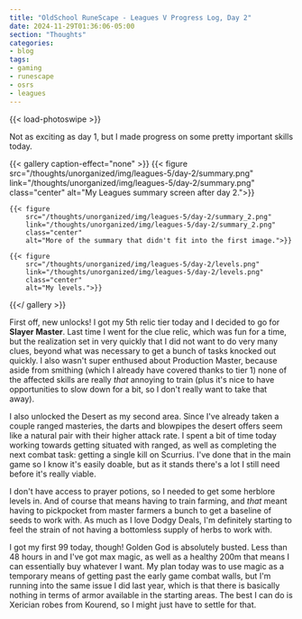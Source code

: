 ```yaml
---
title: "OldSchool RuneScape - Leagues V Progress Log, Day 2"
date: 2024-11-29T01:36:06-05:00
section: "Thoughts"
categories:
- blog
tags:
- gaming
- runescape
- osrs
- leagues
---
```


{{< load-photoswipe >}}

Not as exciting as day 1, but I made progress on some pretty important skills today.

{{< gallery caption-effect="none" >}}
    {{< figure
        src="/thoughts/unorganized/img/leagues-5/day-2/summary.png"
        link="/thoughts/unorganized/img/leagues-5/day-2/summary.png"
        class="center"
        alt="My Leagues summary screen after day 2.">}}

    {{< figure
        src="/thoughts/unorganized/img/leagues-5/day-2/summary_2.png"
        link="/thoughts/unorganized/img/leagues-5/day-2/summary_2.png"
        class="center"
        alt="More of the summary that didn't fit into the first image.">}}

    {{< figure
        src="/thoughts/unorganized/img/leagues-5/day-2/levels.png"
        link="/thoughts/unorganized/img/leagues-5/day-2/levels.png"
        class="center"
        alt="My levels.">}}
{{</ gallery >}}

First off, new unlocks! I got my 5th relic tier today and I decided to go for **Slayer Master**. Last time I went for the clue relic, which was fun for a time, but the realization set in very quickly that I did not want to do very many clues, beyond what was necessary to get a bunch of tasks knocked out quickly. I also wasn't super enthused about Production Master, because aside from smithing (which I already have covered thanks to tier 1) none of the affected skills are really *that* annoying to train (plus it's nice to have opportunities to slow down for a bit, so I don't really want to take that away).

I also unlocked the Desert as my second area. Since I've already taken a couple ranged masteries, the darts and blowpipes the desert offers seem like a natural pair with their higher attack rate. I spent a bit of time today working towards getting situated with ranged, as well as completing the next combat task: getting a single kill on Scurrius. I've done that in the main game so I know it's easily doable, but as it stands there's a lot I still need before it's really viable.

I don't have access to prayer potions, so I needed to get some herblore levels in. And of course that means having to train farming, and *that* meant having to pickpocket from master farmers a bunch to get a baseline of seeds to work with. As much as I love Dodgy Deals, I'm definitely starting to feel the strain of not having a bottomless supply of herbs to work with.

I got my first 99 today, though! Golden God is absolutely busted. Less than 48 hours in and I've got max magic, as well as a healthy 200m that means I can essentially buy whatever I want. My plan today was to use magic as a temporary means of getting past the early game combat walls, but I'm running into the same issue I did last year, which is that there is basically nothing in terms of armor available in the starting areas. The best I can do is Xerician robes from Kourend, so I might just have to settle for that.